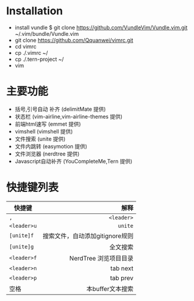 # Installation
* install vundle $ git clone https://github.com/VundleVim/Vundle.vim.git ~/.vim/bundle/Vundle.vim
* git clone https://github.com/Qquanwei/vimrc.git
* cd vimrc
* cp ./.vimrc ~/
* cp ./.tern-project ~/
* vim

# 主要功能
* 括号,引号自动 补齐 (delimitMate 提供)
* 状态栏 (vim-airline,vim-airline-themes 提供)
* 前端html速写 (emmet 提供)
* vimshell (vimshell 提供)
* 文件搜索 (unite 提供)
* 文件内跳转 (easymotion 提供)
* 文件浏览器 (nerdtree 提供)
* Javascript自动补齐 (YouCompleteMe,Tern 提供)

# 快捷键列表

|快捷键|解释|
|-----|----:|
|`,`|`<leader>`|
|`<leader>u`|`unite`|
|`[unite]f`|搜索文件，自动添加gitignore规则|
|`[unite]g`|全文搜索|
|`<leader>f`| NerdTree 浏览项目目录|
|`<leader>n`| tab next|
|`<leader>p`| tab prev|
|空格|本buffer文本搜索|

